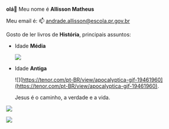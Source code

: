 **olá**👋
Meu nome é **Allisson Matheus**

Meu email é: 📫 andrade.allisson@escola.pr.gov.br

Gosto de ler livros de **História**, principais assuntos: 
- Idade **Média**
  
  ![](https://tenor.com/pt-BR/view/war-gif-26024501)
- Idade **Antiga**
  
  ![](https://tenor.com/pt-BR/view/apocalyptica-gif-19461960](https://tenor.com/pt-BR/view/apocalyptica-gif-19461960).

  Jesus é o caminho, a verdade e a vida.

  
 ![](https://media.tenor.com/WgY0WLQ4cZMAAAAC/jeus-jesus.gif)

  ![](https://media.tenor.com/jDPIXka-T_wAAAAC/naruto-to-certo.gif)

  

<!--
**profeallisson/profeallisson** is a ✨ _special_ ✨ repository because its `README.md` (this file) appears on your GitHub profile.

Here are some ideas to get you started:

- 🔭 I’m currently working on ...
- 🌱 I’m currently learning ...
- 👯 I’m looking to collaborate on ...
- 🤔 I’m looking for help with ...
- 💬 Ask me about ...
- 📫 How to reach me: ...
- 😄 Pronouns: ...
- ⚡ Fun fact: ...
-->
